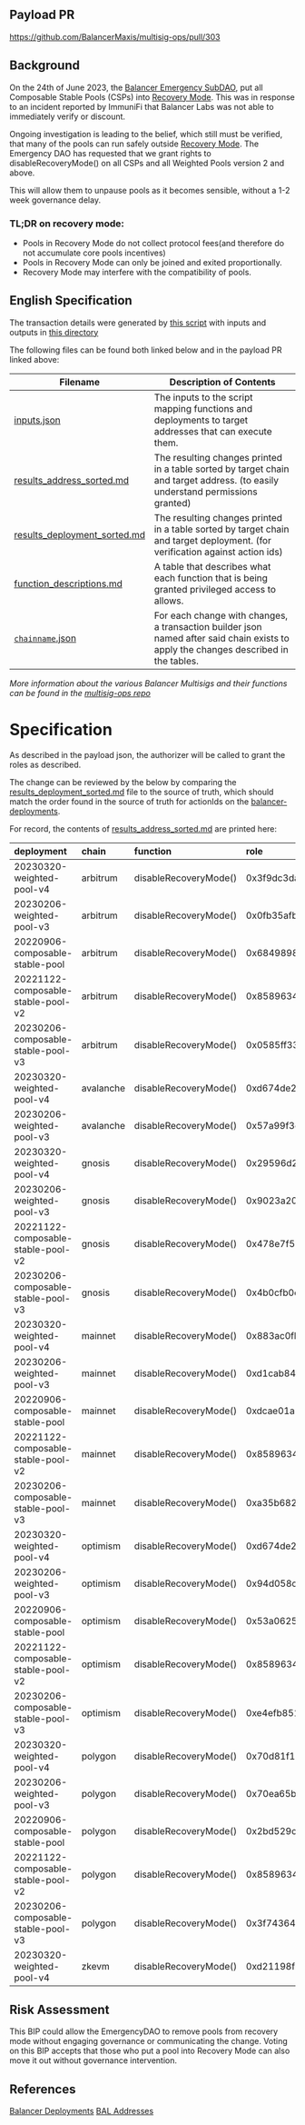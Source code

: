 ## Payload PR 
https://github.com/BalancerMaxis/multisig-ops/pull/303

## Background
On the 24th of June 2023, the [Balancer Emergency SubDAO](https://docs.balancer.fi/concepts/governance/emergency.html#emergency-subdao), put all Composable Stable Pools (CSPs) into [Recovery Mode](https://forum.balancer.fi/t/bip-121-permission-granting-recovery-mode/4045).  This was in response to an incident reported by ImmuniFi that Balancer Labs was not able to immediately verify or discount.

Ongoing investigation is leading to the belief, which still must be verified, that many of the pools can run safely outside [Recovery Mode](https://forum.balancer.fi/t/bip-121-permission-granting-recovery-mode/4045).  The Emergency DAO has requested that we grant rights to disableRecoveryMode() on all CSPs and all Weighted Pools version 2 and above.

This will allow them to unpause pools as it becomes sensible, without a 1-2 week governance delay.

### TL;DR on recovery mode:
- Pools in Recovery Mode do not collect protocol fees(and therefore do not accumulate core pools incentives)
- Pools in Recovery Mode can only be joined and exited proportionally.
- Recovery Mode may interfere with the compatibility of pools.

## English Specification

The transaction details were generated by [this script](https://github.com/BalancerMaxis/multisig-ops/blob/main/action-scripts/gen_add_permissions_payload.py) with inputs and outputs in [this directory](https://github.com/BalancerMaxis/multisig-ops/tree/staging/BIPs/BIP-343)

The following files can be found both linked below and in the payload PR linked above:

| Filename                                                                                                                             | Description of Contents                                                                                                              |
|--------------------------------------------------------------------------------------------------------------------------------------|--------------------------------------------------------------------------------------------------------------------------------------|
| [inputs.json](https://github.com/BalancerMaxis/multisig-ops/blob/staging/BIPs/BIP-343/inputs.json)                                   | The inputs to the script mapping functions and deployments to target addresses that can execute them.                                |
| [results_address_sorted.md](https://github.com/BalancerMaxis/multisig-ops/blob/staging/BIPs/BIP-343/results_address_sorted.md)       | The resulting changes printed in a table sorted by target chain and target address. (to easily understand permissions granted)       |
| [results_deployment_sorted.md](https://github.com/BalancerMaxis/multisig-ops/blob/staging/BIPs/BIP-343/results_deployment_sorted.md) | The resulting changes printed in a table sorted by target chain and target deployment. (for verification against action ids)         |
| [function_descriptions.md](https://github.com/BalancerMaxis/multisig-ops/blob/staging/BIPs/BIP-343/function_descriptions.md)         | A table that describes what each function that is being granted privileged access to allows.                                         |                                                                                                                                             |
| [`chainname`.json](https://github.com/BalancerMaxis/multisig-ops/tree/staging/BIPs/2023-W26/BIP-343/)                                | For each change with changes, a transaction builder json named after said chain exists to apply the changes described in the tables. |

_More information about the various Balancer Multisigs and their functions can be found in the [multisig-ops repo](https://github.com/BalancerMaxis/multisig-ops/blob/staging/multisigs.md)_

# Specification

As described in the payload json, the authorizer will be called to grant the roles as described.  

The change can be reviewed by the below by comparing the [results_deployment_sorted.md](https://github.com/BalancerMaxis/multisig-ops/tree/staging/BIPs/BIP-343/results_deployment_sorted.md) file to the source of truth,  which should match the order found in the source of truth for actionIds on the [balancer-deployments](https://github.com/balancer/balancer-deployments/tree/master/action-ids).

For record, the contents of [results_address_sorted.md](https://github.com/BalancerMaxis/multisig-ops/tree/staging/BIPs/BIP-343/results_address_sorted.md) are printed here:



| deployment                         | chain     | function              | role                                                               | caller              | caller_address                             |
|:-----------------------------------|:----------|:----------------------|:-------------------------------------------------------------------|:--------------------|:-------------------------------------------|
| 20230320-weighted-pool-v4          | arbitrum  | disableRecoveryMode() | 0x3f9dc3da8a6332271be3fccd1a107fd3117a1a988666ff673241edc8c12279ac | multisigs/emergency | 0xf404C5a0c02397f0908A3524fc5eb84e68Bbe60D |
| 20230206-weighted-pool-v3          | arbitrum  | disableRecoveryMode() | 0x0fb35afbdd369d25e1e13986af342dd66f4af22e88628aded66fc015fddee9e6 | multisigs/emergency | 0xf404C5a0c02397f0908A3524fc5eb84e68Bbe60D |
| 20220906-composable-stable-pool    | arbitrum  | disableRecoveryMode() | 0x6849898f08c7f64552f27ae1a4dfcc908200c4d6901ee3945a8c62dbf9cefb8f | multisigs/emergency | 0xf404C5a0c02397f0908A3524fc5eb84e68Bbe60D |
| 20221122-composable-stable-pool-v2 | arbitrum  | disableRecoveryMode() | 0x85896342da44e8444ef54be6c4643b51c1e23270bb9ec1f0257cd03d72a80cb6 | multisigs/emergency | 0xf404C5a0c02397f0908A3524fc5eb84e68Bbe60D |
| 20230206-composable-stable-pool-v3 | arbitrum  | disableRecoveryMode() | 0x0585ff33fe95b333f37198850856b5b788891cbc6fd99c447b8d7625c94a33b9 | multisigs/emergency | 0xf404C5a0c02397f0908A3524fc5eb84e68Bbe60D |
| 20230320-weighted-pool-v4          | avalanche | disableRecoveryMode() | 0xd674de2cecb3a543953d0844369358124e617428c5e1bbff8924a84e7e4128fa | multisigs/emergency | 0x308f8d3536261C32c97D2f85ddc357f5cCdF33F0 |
| 20230206-weighted-pool-v3          | avalanche | disableRecoveryMode() | 0x57a99f3ed4c936dc3acc397e914c860702345856a9cca3a5be4c01fefa6a7674 | multisigs/emergency | 0x308f8d3536261C32c97D2f85ddc357f5cCdF33F0 |
| 20230320-weighted-pool-v4          | gnosis    | disableRecoveryMode() | 0x29596d20dcc54c557d94ae57af84f08715a588be1d756198eec61a3dc368b6c1 | multisigs/emergency | 0xd6110A7756080a4e3BCF4e7EBBCA8E8aDFBC9962 |
| 20230206-weighted-pool-v3          | gnosis    | disableRecoveryMode() | 0x9023a208ea63197b4da99dc4a096d44fb3152b807b6e4d37f15239d9fff8beb2 | multisigs/emergency | 0xd6110A7756080a4e3BCF4e7EBBCA8E8aDFBC9962 |
| 20221122-composable-stable-pool-v2 | gnosis    | disableRecoveryMode() | 0x478e7f53087deab85ae5870218c02821a6bafa4a75984797ac58cdfd513a385b | multisigs/emergency | 0xd6110A7756080a4e3BCF4e7EBBCA8E8aDFBC9962 |
| 20230206-composable-stable-pool-v3 | gnosis    | disableRecoveryMode() | 0x4b0cfb0e3afde1903ef88f0072b490a0d78f1027a165371b1b4732daa84a9559 | multisigs/emergency | 0xd6110A7756080a4e3BCF4e7EBBCA8E8aDFBC9962 |
| 20230320-weighted-pool-v4          | mainnet   | disableRecoveryMode() | 0x883ac0fb54f0b07161f4c1d1132c7179cf4fd457dec4d2cf15af62bfe93d6402 | multisigs/emergency | 0xA29F61256e948F3FB707b4b3B138C5cCb9EF9888 |
| 20230206-weighted-pool-v3          | mainnet   | disableRecoveryMode() | 0xd1cab845861601849b43df194d75e16c676ee31cf20296f392e9d44dd3793ef3 | multisigs/emergency | 0xA29F61256e948F3FB707b4b3B138C5cCb9EF9888 |
| 20220906-composable-stable-pool    | mainnet   | disableRecoveryMode() | 0xdcae01a1d3143e115458cda9b816ea278dd5daf08d9b6d3ec668632aa7b82dad | multisigs/emergency | 0xA29F61256e948F3FB707b4b3B138C5cCb9EF9888 |
| 20221122-composable-stable-pool-v2 | mainnet   | disableRecoveryMode() | 0x85896342da44e8444ef54be6c4643b51c1e23270bb9ec1f0257cd03d72a80cb6 | multisigs/emergency | 0xA29F61256e948F3FB707b4b3B138C5cCb9EF9888 |
| 20230206-composable-stable-pool-v3 | mainnet   | disableRecoveryMode() | 0xa35b682012cf580f34e9cd41e4bf1c0210b6ebfc1a952fb582842c0e23b8c069 | multisigs/emergency | 0xA29F61256e948F3FB707b4b3B138C5cCb9EF9888 |
| 20230320-weighted-pool-v4          | optimism  | disableRecoveryMode() | 0xd674de2cecb3a543953d0844369358124e617428c5e1bbff8924a84e7e4128fa | multisigs/emergency | 0xd4c87b33afcE39F1E3F4aF1ce8fFFF7241d9128B |
| 20230206-weighted-pool-v3          | optimism  | disableRecoveryMode() | 0x94d058c565b594a202b88b57a685b093db0fd3406b926f2033a3443a6d8e1b50 | multisigs/emergency | 0xd4c87b33afcE39F1E3F4aF1ce8fFFF7241d9128B |
| 20220906-composable-stable-pool    | optimism  | disableRecoveryMode() | 0x53a0625529c519f2e4a706b874baf30797466df455c9d39cd3ee19e6fe5bc6e2 | multisigs/emergency | 0xd4c87b33afcE39F1E3F4aF1ce8fFFF7241d9128B |
| 20221122-composable-stable-pool-v2 | optimism  | disableRecoveryMode() | 0x85896342da44e8444ef54be6c4643b51c1e23270bb9ec1f0257cd03d72a80cb6 | multisigs/emergency | 0xd4c87b33afcE39F1E3F4aF1ce8fFFF7241d9128B |
| 20230206-composable-stable-pool-v3 | optimism  | disableRecoveryMode() | 0xe4efb851c410e171273aee46d6939a91154b536e375e6fe59c09a4e617072339 | multisigs/emergency | 0xd4c87b33afcE39F1E3F4aF1ce8fFFF7241d9128B |
| 20230320-weighted-pool-v4          | polygon   | disableRecoveryMode() | 0x70d81f1b0f71c8c3037ee34b69ad6980888bab8b2e32959f8c6aac274a7f10cb | multisigs/emergency | 0x3c58668054c299bE836a0bBB028Bee3aD4724846 |
| 20230206-weighted-pool-v3          | polygon   | disableRecoveryMode() | 0x70ea65bcadbec99c10058d43f9acdc9a5ad05cde666b7d0065818feb763e7cb2 | multisigs/emergency | 0x3c58668054c299bE836a0bBB028Bee3aD4724846 |
| 20220906-composable-stable-pool    | polygon   | disableRecoveryMode() | 0x2bd529cf8062fa0ff07c2054e5dc654a104415c2ae171092c450a88c9ff098a9 | multisigs/emergency | 0x3c58668054c299bE836a0bBB028Bee3aD4724846 |
| 20221122-composable-stable-pool-v2 | polygon   | disableRecoveryMode() | 0x85896342da44e8444ef54be6c4643b51c1e23270bb9ec1f0257cd03d72a80cb6 | multisigs/emergency | 0x3c58668054c299bE836a0bBB028Bee3aD4724846 |
| 20230206-composable-stable-pool-v3 | polygon   | disableRecoveryMode() | 0x3f743640e5e338ede5771590dab93e6860616f4318ca6d5a578c84be2c329844 | multisigs/emergency | 0x3c58668054c299bE836a0bBB028Bee3aD4724846 |
| 20230320-weighted-pool-v4          | zkevm     | disableRecoveryMode() | 0xd21198f97672ee6118c9598a1b4c2053515bf28a40c4df5cf02365c4ff3d5ba7 | multisigs/emergency | 0x79b131498355daa2cC740936fcb9A7dF76A86223 |
## Risk Assessment
This BIP could allow the EmergencyDAO to remove pools from recovery mode without engaging governance or communicating the change.  Voting on this BIP accepts that those who put a pool into Recovery Mode can also move it out without governance intervention.


## References

[Balancer Deployments](https://github.com/balancer/balancer-deployments)
[BAL Addresses](https://github.com/BalancerMaxis/bal_addresses)
